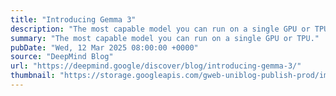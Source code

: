 ```yaml
---
title: "Introducing Gemma 3"
description: "The most capable model you can run on a single GPU or TPU."
summary: "The most capable model you can run on a single GPU or TPU."
pubDate: "Wed, 12 Mar 2025 08:00:00 +0000"
source: "DeepMind Blog"
url: "https://deepmind.google/discover/blog/introducing-gemma-3/"
thumbnail: "https://storage.googleapis.com/gweb-uniblog-publish-prod/images/Gemma3_KeywordBlog_RD3_V01b_SocialShare.width-1300.png"
---
```


